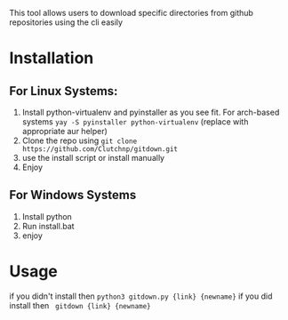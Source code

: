 This tool allows users to download specific directories from github repositories using the cli easily 

# Installation 
## For Linux Systems:

1. Install python-virtualenv and pyinstaller as you see fit.
    For arch-based systems  `yay -S pyinstaller python-virtualenv` (replace with appropriate aur helper)
2. Clone the repo using ```git clone https://github.com/Clutchnp/gitdown.git```
3. use the install script or install manually 
4. Enjoy
## For Windows Systems

1. Install python
2. Run install.bat
3. enjoy 
# Usage 

if you didn't install then ```python3 gitdown.py {link} {newname}```
if you did install then ``` gitdown {link} {newname}```
